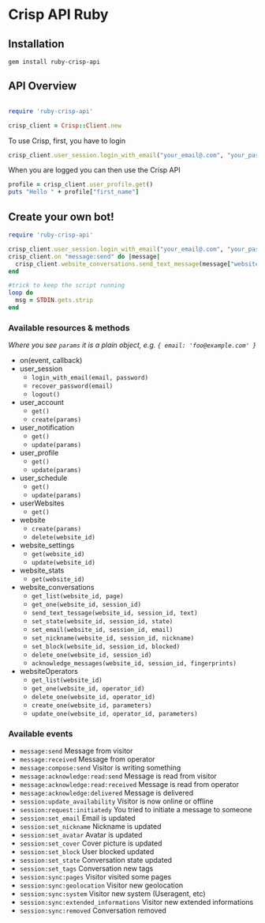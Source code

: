 # Crisp API Ruby

## Installation

`gem install ruby-crisp-api`

## API Overview


```ruby

require 'ruby-crisp-api'

crisp_client = Crisp::Client.new
```

To use Crisp, first, you have to login

```ruby
crisp_client.user_session.login_with_email("your_email@.com", "your_password")
```

When you are logged you can then use the Crisp API

```ruby
profile = crisp_client.user_profile.get()
puts "Hello " + profile["first_name"]
```

## Create your own bot!


```ruby
require 'ruby-crisp-api'

crisp_client.user_session.login_with_email("your_email@.com", "your_password")
crisp_client.on "message:send" do |message|
  crisp_client.website_conversations.send_text_message(message["website_id"], message["session_id"], "I'm a bot")
end

#trick to keep the script running
loop do
  msg = STDIN.gets.strip
end
```

### Available resources & methods

*Where you see `params` it is a plain object, e.g. `{ email: 'foo@example.com' }`*

  * on(event, callback)
  * user_session
    * `login_with_email(email, password)`
    * `recover_password(email)`
    * `logout()`
  * user_account
    * `get()`
    * `create(params)`
  * user_notification
    * `get()`
    * `update(params)`
  * user_profile
    * `get()`
    * `update(params)`
  * user_schedule
    * `get()`
    * `update(params)`
  * userWebsites
    * `get()`
  * website
    * `create(params)`
    * `delete(website_id)`
  * website_settings
    * `get(website_id)`
    * `update(website_id)`
  * website_stats
    * `get(website_id)`
  * website_conversations
    * `get_list(website_id, page)`
    * `get_one(website_id, session_id)`
    * `send_text_tessage(website_id, session_id, text)`
    * `set_state(website_id, session_id, state)`
    * `set_email(website_id, session_id, email)`
    * `set_nickname(website_id, session_id, nickname)`
    * `set_block(website_id, session_id, blocked)`
    * `delete_one(website_id, session_id)`
    * `acknowledge_messages(website_id, session_id, fingerprints)`
  * websiteOperators
    * `get_list(website_id)`
    * `get_one(website_id, operator_id)`
    * `delete_one(website_id, operator_id)`
    * `create_one(website_id, parameters)`
    * `update_one(website_id, operator_id, parameters)`

### Available events

  * `message:send` Message from visitor
  * `message:received` Message from operator
  * `message:compose:send` Visitor is writing something
  * `message:acknowledge:read:send` Message is read from visitor
  * `message:acknowledge:read:received` Message is read from operator
  * `message:acknowledge:delivered` Message is delivered
  * `session:update_availability` Visitor is now online or offline
  * `session:request:initiatedy` You tried to initiate a message to someone
  * `session:set_email` Email is updated
  * `session:set_nickname` Nickname is updated
  * `session:set_avatar` Avatar is updated
  * `session:set_cover` Cover picture is updated
  * `session:set_block` User blocked updated
  * `session:set_state` Conversation state updated
  * `session:set_tags` Conversation new tags
  * `session:sync:pages` Visitor visited some pages
  * `session:sync:geolocation` Visitor new geolocation
  * `session:sync:system` Visitor new system (Useragent, etc)
  * `session:sync:extended_informations` Visitor new extended informations
  * `session:sync:removed` Conversation removed

